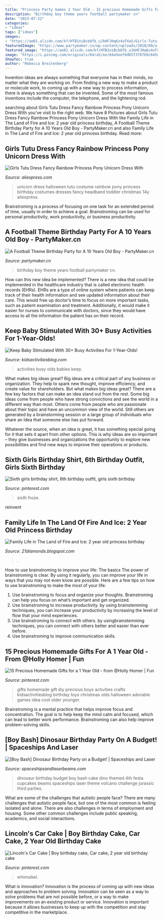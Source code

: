 ```yaml
---
title: "Princess Party Games 2 Year Old - 15 precious Homemade Gifts For A 1 Year Old"
description: "Birthday boy theme years football partymaker cn"
date: "2023-07-22"
categories:
- "ideas"
tags: ["ideas"]
images:
- "https://ae01.alicdn.com/kf/HTB1niBcbQfb_uJkHFJHq6z4vFXaS/Girls-Tutu-Dress-Fancy-Rainbow-Princess-Pony-Unicorn-Dress-With-Headband-Christmas-Halloween-Costume-Kids-Girl.jpg"
featuredImage: "https://www.partymaker.cn/wp-content/uploads/2018/09/a-Football-Theme-Birthday-Party-for-a-10-years-old-boy-12_meitu_3-1.jpg"
featured_image: "https://ae01.alicdn.com/kf/HTB1niBcbQfb_uJkHFJHq6z4vFXaS/Girls-Tutu-Dress-Fancy-Rainbow-Princess-Pony-Unicorn-Dress-With-Headband-Christmas-Halloween-Costume-Kids-Girl.jpg"
image: "https://i.pinimg.com/originals/64/a5/ee/64a5eef8d65f3f87b9c645d6627e1a91.jpg"
ShowToc: true
author: "Rebecca Breitenberg"
---
```



Invention ideas are always something that everyone has in their minds, no matter what they are working on. From finding a new way to make a product or molecule work, to coming up with a new way to process information, there is always something that can be invented. Some of the most famous inventions include the computer, the telephone, and the lightening rod.

	

		
searching about Girls Tutu Dress Fancy Rainbow Princess Pony Unicorn Dress With you've visit to the right web. We have 8 Pictures about Girls Tutu Dress Fancy Rainbow Princess Pony Unicorn Dress With like Family Life in The Land of Fire and Ice: 2 year old princess birthday, A Football Theme Birthday Party for A 10 Years Old Boy - PartyMaker.cn and also Family Life in The Land of Fire and Ice: 2 year old princess birthday. Read more:
		
    
## Girls Tutu Dress Fancy Rainbow Princess Pony Unicorn Dress With

<img loading=lazy src="https://ae01.alicdn.com/kf/HTB1niBcbQfb_uJkHFJHq6z4vFXaS/Girls-Tutu-Dress-Fancy-Rainbow-Princess-Pony-Unicorn-Dress-With-Headband-Christmas-Halloween-Costume-Kids-Girl.jpg" onerror="this.onerror=null;this.src='https://tse1.mm.bing.net/th?id=OIP.U6HZGjlx9RcZXnfTsWHilAHaHa&amp;pid=15.1';" alt="Girls Tutu Dress Fancy Rainbow Princess Pony Unicorn Dress With">

_Source: aliexpress.com_

>unicorn dress halloween tutu costume rainbow pony princess birthday costumes dresses fancy headband toddler christmas 14y aliexpress. 

	

Brainstroming is a process of focusing on one task for an extended period of time, usually in order to achieve a goal. Brainstroming can be used for personal productivity, work productivity, or business productivity.

    
## A Football Theme Birthday Party For A 10 Years Old Boy - PartyMaker.cn

<img loading=lazy src="https://www.partymaker.cn/wp-content/uploads/2018/09/a-Football-Theme-Birthday-Party-for-a-10-years-old-boy-12_meitu_3-1.jpg" onerror="this.onerror=null;this.src='https://tse1.mm.bing.net/th?id=OIP.uOgDuCSL1aqyW0_Kud8gRgHaEK&amp;pid=15.1';" alt="A Football Theme Birthday Party for A 10 Years Old Boy - PartyMaker.cn">

_Source: partymaker.cn_

>birthday boy theme years football partymaker cn. 

	

How can this new idea be implemented?
There is a new idea that could be implemented in the healthcare industry that is called electronic health records (EHRs). EHRs are a type of online system where patients can keep track of their health information and see updated information about their care. This would free up doctor’s time to focus on more important tasks, such as patient examination and treatment. Additionally, it would make it easier for nurses to communicate with doctors, since they would have access to all the information the patient has on their record.

    
## Keep Baby Stimulated With 30+ Busy Activities For 1-Year-Olds!

<img loading=lazy src="https://kidsactivitiesblog.com/wp-content/uploads/2014/03/1-year-old-activities-for-busy-babies.jpg" onerror="this.onerror=null;this.src='https://tse3.mm.bing.net/th?id=OIP.x-XW8kP1kTiMS7r15Mg17AHaLH&amp;pid=15.1';" alt="Keep Baby Stimulated With 30+ Busy Activities For 1-Year-Olds!">

_Source: kidsactivitiesblog.com_

>activities busy olds babies keep. 

	

What makes big ideas great?
Big ideas are a critical part of any business or organization. They help to spark new thought, improve efficiency, and create value for shareholders. But what makes big ideas great? There are a few key factors that can make an idea stand out from the rest.
Some big ideas come from people who have strong convictions and see the world in a different way than most. Others come from people who are passionate about their topic and have an uncommon view of the world. Still others are generated by a brainstorming session or a large group of individuals who share an Idea that someone else has put forward.

Whatever the source, when an idea is great, it has something special going for it that sets it apart from other options. This is why ideas are so important – they give businesses and organizations the opportunity to explore new possibilities and find new ways to improve their operations or products.

    
## Sixth Girls Birthday Shirt, 6th Birthday Outfit, Girls Sixth Birthday

<img loading=lazy src="https://i.pinimg.com/originals/7e/55/91/7e559128923be2c0f4823d54fb05baef.jpg" onerror="this.onerror=null;this.src='https://tse3.mm.bing.net/th?id=OIP.Zze2bO_ngI1B-lalP1RUVQHaJ4&amp;pid=15.1';" alt="Sixth girls birthday shirt, 6th birthday outfit, girls sixth birthday">

_Source: pinterest.com_

>sixth froze. 

	

reinvent

    
## Family Life In The Land Of Fire And Ice: 2 Year Old Princess Birthday

<img loading=lazy src="http://2.bp.blogspot.com/-UHdA0MqSLsc/T9SH8ScAFJI/AAAAAAAAAmY/5Eed0mqSXpg/s1600/Hild+Emelía+2+ára+110.JPG" onerror="this.onerror=null;this.src='https://tse2.mm.bing.net/th?id=OIP.6dZ8TYDXGUVTxKwY6hEqLgHaLG&amp;pid=15.1';" alt="Family Life in The Land of Fire and Ice: 2 year old princess birthday">

_Source: 21diamonds.blogspot.com_

>. 

	

How to use brainstroming to improve your life: The basics
The power of brainstroming is clear. By using it regularly, you can improve your life in ways that you may not even know are possible. Here are a few tips on how to use brainstroming to make the most of your life: 
1. Use brainstroming to focus and organize your thoughts. Brainstroming can help you focus on what’s important and get organized. 
2. Use brainstroming to increase productivity. by using brainstemming techniques, you can increase your productivity by increasing the level of flow that your mind experiences. 
3. Use brainstroming to connect with others. by usingbrainstemming techniques, you can connect with others better and easier than ever before. 
4. Use brainstroming to improve communication skills.

    
## 15 Precious Homemade Gifts For A 1 Year Old - From @Holly Homer | Fun

<img loading=lazy src="https://i.pinimg.com/736x/27/3b/54/273b5474c5f91f839052b0594342d585--one-year-old-gift-ideas-diy-gift-for--year-old-girl.jpg" onerror="this.onerror=null;this.src='https://tse2.mm.bing.net/th?id=OIP.ETBqqpjqNrPHBBQN5_DLggHaLE&amp;pid=15.1';" alt="15 Precious Homemade Gifts for a 1 Year Old - from @Holly Homer | Fun">

_Source: pinterest.com_

>gifts homemade gift diy precious boys activities crafts kidsactivitiesblog birthday toys christmas olds halloween adorable games idea cool older younger. 

	

Brainstroming is a mental practice that helps improve focus and concentration. The goal is to help keep the mind calm and focused, which can lead to better work performance. Brainstroming can also help improve problem-solving skills.

    
## [Boy Bash] Dinosaur Birthday Party On A Budget! | Spaceships And Laser

<img loading=lazy src="http://spaceshipsandlaserbeams.com/wp-content/uploads/2015/09/dinosaur-birthday-party-ideas-on-a-budget.jpg.jpg" onerror="this.onerror=null;this.src='https://tse2.mm.bing.net/th?id=OIP.jGsNwoCUIp6yU4tyU9TfnAHaLH&amp;pid=15.1';" alt="[Boy Bash] Dinosaur Birthday Party on a Budget! | Spaceships and Laser">

_Source: spaceshipsandlaserbeams.com_

>dinosaur birthday budget boy bash cake dino themed 4th festa cupcakes beams spaceships laser theme volcano challenge jurassic third parties. 

	

What are some of the challenges that autistic people face?
There are many challenges that autistic people face, but one of the most common is feeling isolated and alone. There are also challenges in terms of employment and housing. Some other common challenges include public speaking, academics, and social interactions.

    
## Lincoln&#039;s Car Cake | Boy Birthday Cake, Car Cake, 2 Year Old Birthday Cake

<img loading=lazy src="https://i.pinimg.com/originals/64/a5/ee/64a5eef8d65f3f87b9c645d6627e1a91.jpg" onerror="this.onerror=null;this.src='https://tse4.mm.bing.net/th?id=OIP.eZa-5X6A2hNlnT28y6Y7ugHaLl&amp;pid=15.1';" alt="Lincoln&#039;s Car Cake | Boy birthday cake, Car cake, 2 year old birthday cake">

_Source: pinterest.com_

>whimsikel. 

	

What is innovation?
Innovation is the process of coming up with new ideas and approaches to problem solving. Innovation can be seen as a way to solve problems that are not possible before, or a way to make improvements on an existing product or service. Innovation is important because it allows businesses to keep up with the competition and stay competitive in the marketplace.

